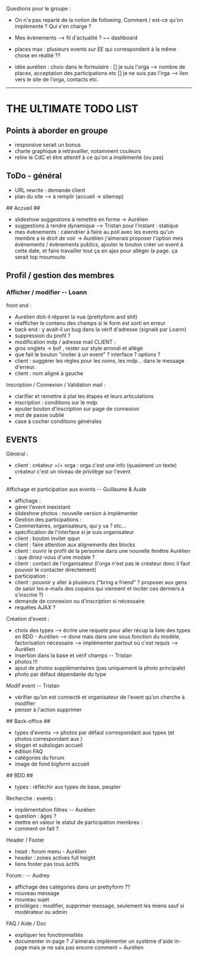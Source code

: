 Questions pour le groupe :
- On n'a pas reparlé de la notion de following. Comment / est-ce qu'on implémente ? Qui s'en charge ?
- Mes évènements --> fil d'actualité ? ~~ dashboard
- places max : plusieurs events *sur EE* qui correspondent à la même chose en réalité ??

- idée aurélien :
choix dans le formulaire :
[] je suis l'orga --> nombre de places, acceptation des participations etc
[] je ne suis pas l'irga --> lien vers le site de l'orga, contacts etc.


-----------------------------------------------------------------------

# THE ULTIMATE TODO LIST #



## Points à aborder en groupe ##

- responsive serait un bonus
- charte graphique à retravailler, notamment couleurs
- relire le CdC et être attentif à ce qu'on a implémenté (ou pas)


## ToDo - général ##

- URL rewrite : demande client
- plan du site --> à remplir (accueil -> sitemap)


## Accueil ##

- slideshow suggestions à remettre en forme -> Aurélien
- suggestions à rendre dynamique --> Tristan
pour l'instant : statique
- mes évènements : calendrier à faire au poil avec les events qu'un membre a le droit de voir -> Aurélien
    j'aimerais proposer l'option mes évènements / évènements publics, ajouter le bouton créer un event à cette date, et faire travailler tout ça en ajax pour alléger la page. ça serait top moumoute.


## Profil / gestion des membres ##

### Afficher / modifier -- Loann ###
front end :
- Aurélien doit-il réparer la vue (prettyform and shit)
- réafficher le contenu des champs si le form est sorti en erreur
- back end : y avait-il un bug dans la vérif d'adresse (signalé par Loann)
- suppression du profil ?
- modification mdp / adresse mail
CLIENT :
- gros onglets -> bof , rester sur style arrondi et allégé
- que fait le bouton "inviter à un event" ? interface ? options ?
- client : suggérer les règles pour les noms, les mdp... dans le message d'erreur.
- client : nom aligné à gauche

Inscription / Connexion / Validation mail :
- clarifier et remettre à plat les étapes et leurs articulations
- inscription : conditions sur le mdp
- ajouter bouton d'inscription sur page de connexion
- mot de passe oublié
- case à cocher conditions générales


## EVENTS ##

Général :
- client : créateur =/= orga : orga c'est une info (quasiment un texte) créateur c'est un niveau de privilège sur l'event
-

Affichage et participation aux events  -- Guillaume & Aude
- affichage :
- gérer l'event inexistant
- slideshow photos : nouvelle version à implémenter
- Gestion des participations :
- Commentaires, organisateurs, qui y va ? etc...
- spécification de l'interface si je suis organisateur
- client : bouton inviter qqun
- client : faire attention aux alignements des blocks
- client : ouvrir le profil de la personne dans une nouvelle fenêtre
    Aurélien : que diriez-vous d'une modale ?
- client : contact de l'organisateur (l'orga n'est pas le créateur donc il faut pouvoir le contacter directement)
- participation :
- client : pouvoir y aller à plusieurs ("bring a friend" ? proposer aux gens de saisir les e-mails des copains qui viennent et inciter ces derniers à s'inscrire ?)
- demande de connexion ou d'inscription si nécessaire
- requêtes AJAX ?


Création d'event :
- choix des types --> écrire une requete pour aller récup la liste des types en BDD - Aurélien
    --> done mais dans une sous fonction du modèle, factorisation nécessaire
    --> implémenter partout où c'est requis --> Aurélien
- insertion dans la base et vérif champs -- Tristan
- photos !!!
- ajout de photos supplémentaires (pas uniquement la photo principale)
- photo par défaut dépendante du type

Modif event -- Tristan
- vérifier qu'on est connecté et organisateur de l'event qu'on cherche à modifier
- penser à l'action supprimer


## Back-office ##


- types d'events
--> photos par défaut correspondant aux types (et photos correspondant aux )
- slogan et subslogan accueil
- édition FAQ
- catégories du forum
- image de fond bigform accueil

## BDD ##


- types : réfléchir aux types de base, peupler

Recherche :
events :
- implémentation filtres -- Aurélien
- question : âges ?
- mettre en valeur le statut de participation
membres :
- comment on fait ?

Header / Footer
- head : forum menu - Aurélien
- header : zones actives full height
- liens footer pas tous actifs

Forum : -- Audrey
- affichage des catégories dans un prettyform ??
- nouveau message
- nouveau sujet
- privilèges : modifier, supprimer message, seulement les miens sauf si modérateur ou admin

FAQ / Aide / Doc
- expliquer les fonctionnalités
- documenter in-page ?
    J'aimerais implémenter un système d'aide in-page mais je ne sais pas encore comment ~ Aurélien
